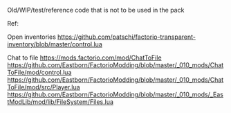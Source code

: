 Old/WIP/test/reference code that is not to be used in the pack


Ref:

Open inventories
https://github.com/patschi/factorio-transparent-inventory/blob/master/control.lua

Chat to file
https://mods.factorio.com/mod/ChatToFile
https://github.com/Eastborn/FactorioModding/blob/master/_010_mods/ChatToFile/mod/control.lua
https://github.com/Eastborn/FactorioModding/blob/master/_010_mods/ChatToFile/mod/src/Player.lua
https://github.com/Eastborn/FactorioModding/blob/master/_010_mods/_EastModLib/mod/lib/FileSystem/Files.lua

